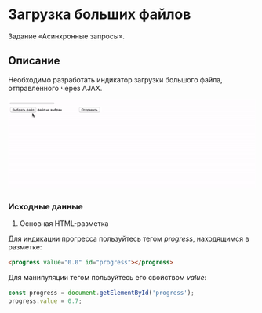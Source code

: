 # Загрузка больших файлов

Задание «Асинхронные запросы».

## Описание

Необходимо разработать индикатор загрузки большого файла, отправленного через AJAX.

![Demo](./demo.gif)

### Исходные данные

1. Основная HTML-разметка

Для индикации прогресса пользуйтесь тегом _progress_, находящимся в разметке:

```html
<progress value="0.0" id="progress"></progress>
```

Для манипуляции тегом пользуйтесь его свойством _value_:

```js
const progress = document.getElementById('progress');
progress.value = 0.7;
```
